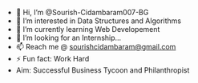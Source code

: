 - 👋 Hi, I’m @Sourish-Cidambaram007-BG
- 👀 I’m interested in Data Structures and Algorithms
- 🌱 I’m currently learning Web Developement
- 💞️ I’m looking for an Internship...
- 📫 Reach me @ sourishcidambaram@gmail.com
- ⚡ Fun fact: Work Hard 
-  Aim: Successful Business Tycoon and Philanthropist

<!---
Sourish-Cidambaram007-BG/Sourish-Cidambaram007-BG is a ✨ special ✨ repository because its `README.md` (this file) appears on your GitHub profile.
You can click the Preview link to take a look at your changes.
--->
